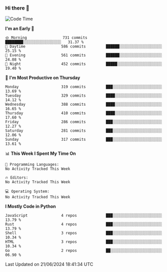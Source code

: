 ### Hi there 👋
<!--START_SECTION:waka-->
![Code Time](http://img.shields.io/badge/Code%20Time-331%20hrs%208%20mins-blue)

**I'm an Early 🐤** 

```text
🌞 Morning                731 commits         ████████░░░░░░░░░░░░░░░░░   31.37 % 
🌆 Daytime                586 commits         ██████░░░░░░░░░░░░░░░░░░░   25.15 % 
🌃 Evening                561 commits         ██████░░░░░░░░░░░░░░░░░░░   24.08 % 
🌙 Night                  452 commits         █████░░░░░░░░░░░░░░░░░░░░   19.40 % 
```
📅 **I'm Most Productive on Thursday** 

```text
Monday                   319 commits         ███░░░░░░░░░░░░░░░░░░░░░░   13.69 % 
Tuesday                  329 commits         ████░░░░░░░░░░░░░░░░░░░░░   14.12 % 
Wednesday                388 commits         ████░░░░░░░░░░░░░░░░░░░░░   16.65 % 
Thursday                 410 commits         ████░░░░░░░░░░░░░░░░░░░░░   17.60 % 
Friday                   286 commits         ███░░░░░░░░░░░░░░░░░░░░░░   12.27 % 
Saturday                 281 commits         ███░░░░░░░░░░░░░░░░░░░░░░   12.06 % 
Sunday                   317 commits         ███░░░░░░░░░░░░░░░░░░░░░░   13.61 % 
```


📊 **This Week I Spent My Time On** 

```text
💬 Programming Languages: 
No Activity Tracked This Week

🔥 Editors: 
No Activity Tracked This Week

💻 Operating System: 
No Activity Tracked This Week
```

**I Mostly Code in Python** 

```text
JavaScript               4 repos             ███░░░░░░░░░░░░░░░░░░░░░░   13.79 % 
Rust                     4 repos             ███░░░░░░░░░░░░░░░░░░░░░░   13.79 % 
Shell                    3 repos             ███░░░░░░░░░░░░░░░░░░░░░░   10.34 % 
HTML                     3 repos             ███░░░░░░░░░░░░░░░░░░░░░░   10.34 % 
Go                       2 repos             ██░░░░░░░░░░░░░░░░░░░░░░░   06.90 % 
```




 Last Updated on 21/06/2024 18:41:34 UTC
<!--END_SECTION:waka-->

<!--
**YoganshSharma/YoganshSharma** is a ✨ _special_ ✨ repository because its `README.md` (this file) appears on your GitHub profile.

Here are some ideas to get you started:

- 🔭 I’m currently working on ...
- 🌱 I’m currently learning ...
- 👯 I’m looking to collaborate on ...
- 🤔 I’m looking for help with ...
- 💬 Ask me about ...
- 📫 How to reach me: ...
- 😄 Pronouns: ...
- ⚡ Fun fact: ...
-->

